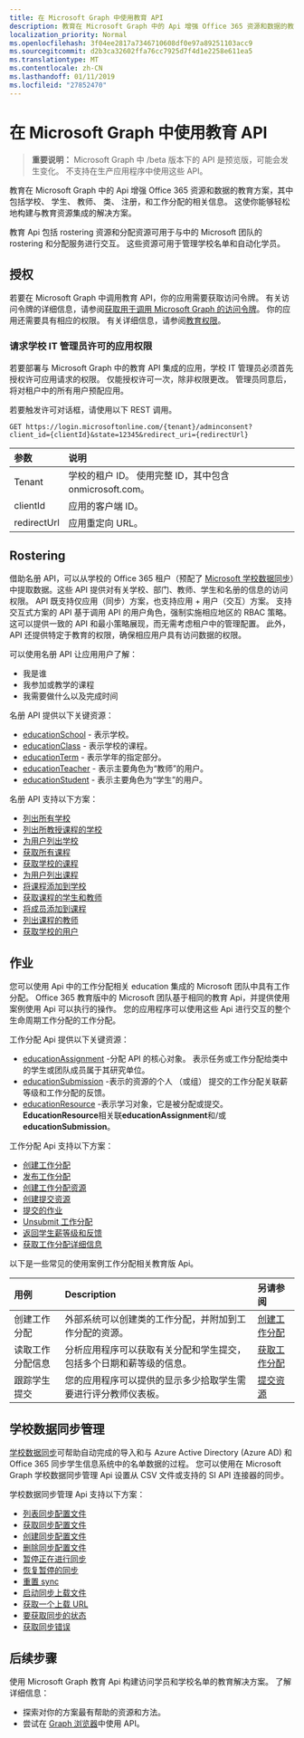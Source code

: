 ```yaml
---
title: 在 Microsoft Graph 中使用教育 API
description: 教育在 Microsoft Graph 中的 Api 增强 Office 365 资源和数据的教育方案，其中包括学校、 学生、 教师、 类、 注册，和工作分配的相关信息。 这使你能够轻松地构建与教育资源集成的解决方案。
localization_priority: Normal
ms.openlocfilehash: 3f04ee2817a7346710608df0e97a89251103acc9
ms.sourcegitcommit: d2b3ca32602ffa76cc7925d7f4d1e2258e611ea5
ms.translationtype: MT
ms.contentlocale: zh-CN
ms.lasthandoff: 01/11/2019
ms.locfileid: "27852470"
---
```

# <a name="working-with-education-apis-in-microsoft-graph"></a>在 Microsoft Graph 中使用教育 API

> **重要说明：** Microsoft Graph 中 /beta 版本下的 API 是预览版，可能会发生变化。 不支持在生产应用程序中使用这些 API。

教育在 Microsoft Graph 中的 Api 增强 Office 365 资源和数据的教育方案，其中包括学校、 学生、 教师、 类、 注册，和工作分配的相关信息。 这使你能够轻松地构建与教育资源集成的解决方案。

教育 Api 包括 rostering 资源和分配资源可用于与中的 Microsoft 团队的 rostering 和分配服务进行交互。 这些资源可用于管理学校名单和自动化学员。

## <a name="authorization"></a>授权

若要在 Microsoft Graph 中调用教育 API，你的应用需要获取访问令牌。 有关访问令牌的详细信息，请参阅[获取用于调用 Microsoft Graph 的访问令牌](https://developer.microsoft.com/graph/docs/concepts/auth_overview)。 你的应用还需要具有相应的权限。 有关详细信息，请参阅[教育权限](/graph/permissions-reference#education-permissions)。 

### <a name="app-permissions-to-enable-school-it-admins-to-consent"></a>请求学校 IT 管理员许可的应用权限 

若要部署与 Microsoft Graph 中的教育 API 集成的应用，学校 IT 管理员必须首先授权许可应用请求的权限。 仅能授权许可一次，除非权限更改。 管理员同意后，将对租户中的所有用户预配应用。

若要触发许可对话框，请使用以下 REST 调用。

```
GET https://login.microsoftonline.com/{tenant}/adminconsent?
client_id={clientId}&state=12345&redirect_uri={redirectUrl}
```

|参数|说明|
|:--------|:----------|
|Tenant|学校的租户 ID。 使用完整 ID，其中包含 onmicrosoft.com。|
|clientId|应用的客户端 ID。|
|redirectUrl|应用重定向 URL。|


## <a name="rostering"></a>Rostering

借助名册 API，可以从学校的 Office 365 租户（预配了 [Microsoft 学校数据同步](https://sds.microsoft.com/)）中提取数据。这些 API 提供对有关学校、部门、教师、学生和名册的信息的访问权限。 API 既支持仅应用（同步）方案，也支持应用 + 用户（交互）方案。 支持交互式方案的 API 基于调用 API 的用户角色，强制实施相应地区的 RBAC 策略。 这可以提供一致的 API 和最小策略展现，而无需考虑租户中的管理配置。 此外，API 还提供特定于教育的权限，确保相应用户具有访问数据的权限。

可以使用名册 API 让应用用户了解：

- 我是谁
- 我参加或教学的课程
- 我需要做什么以及完成时间

名册 API 提供以下关键资源：

- [educationSchool](educationschool.md) - 表示学校。
- [educationClass](educationclass.md) - 表示学校的课程。
- [educationTerm](educationterm.md) - 表示学年的指定部分。
- [educationTeacher](educationteacher.md) - 表示主要角色为“教师”的用户。
- [educationStudent](educationstudent.md) - 表示主要角色为“学生”的用户。

名册 API 支持以下方案：

- [列出所有学校](../api/educationroot-list-schools.md) 
- [列出所教授课程的学校](../api/educationclass-list-schools.md)
- [为用户列出学校](../api/educationuser-list-schools.md)
- [获取所有课程](../api/educationroot_list_classes.md )
- [获取学校的课程](../api/educationschool-list-classes.md)
- [为用户列出课程](../api/educationuser-list-classes.md)
- [将课程添加到学校](../api/educationschool-post-classes.md)
- [获取课程的学生和教师](../api/educationclass-list-members.md)
- [将成员添加到课程](../api/educationclass-post-members.md) 
- [列出课程的教师](../api/educationclass-list-teachers.md)
- [获取学校的用户](../api/educationschool-list-users.md)

<!-- Should you list delete scenarios here as well? -->

## <a name="assignments"></a>作业 

您可以使用 Api 中的工作分配相关 education 集成的 Microsoft 团队中具有工作分配。 Office 365 教育版中的 Microsoft 团队基于相同的教育 Api，并提供使用案例使用 Api 可以执行的操作。 您的应用程序可以使用这些 Api 进行交互的整个生命周期工作分配的工作分配。 

工作分配 Api 提供以下关键资源：

- [educationAssignment](educationassignment.md) -分配 API 的核心对象。 表示任务或工作分配给类中的学生或团队成员属于其研究单位。
- [educationSubmission](educationsubmission.md) -表示的资源的个人 （或组） 提交的工作分配关联薪等级和工作分配的反馈。
- [educationResource](educationresource.md) -表示学习对象，它是被分配或提交。 **EducationResource**相关联**educationAssignment**和/或**educationSubmission**。

工作分配 Api 支持以下方案：

- [创建工作分配](../api/educationclass-post-assignments.md)
- [发布工作分配](../api/educationassignment-publish.md)
- [创建工作分配资源](../api/educationassignment-post-resources.md)
- [创建提交资源](../api/educationsubmission-post-resources.md)
- [提交的作业](../api/educationsubmission-submit.md) 
- [Unsubmit 工作分配](../api/educationsubmission-unsubmit.md)   
- [返回学生薪等级和反馈](../api/educationsubmission-return.md) 
- [获取工作分配详细信息](../api/educationuser-list-assignments.md)

以下是一些常见的使用案例工作分配相关教育版 Api。

|用例|Description|另请参阅|
|:-------|:----------|:-------|
|创建工作分配|外部系统可以创建类的工作分配，并附加到工作分配的资源。|[创建工作分配](../api/educationassignment-post-resources.md)|
|读取工作分配信息|分析应用程序可以获取有关分配和学生提交，包括多个日期和薪等级的信息。|[获取工作分配](../api/educationassignment-get.md)|
|跟踪学生提交|您的应用程序可以提供的显示多少拾取学生需要进行评分教师仪表板。|[提交资源](educationsubmission.md)|

## <a name="school-data-sync-management"></a>学校数据同步管理

[学校数据同步](https://sds.microsoft.com/)可帮助自动完成的导入和与 Azure Active Directory (Azure AD) 和 Office 365 同步学生信息系统中的名单数据的过程。 您可以使用在 Microsoft Graph 学校数据同步管理 Api 设置从 CSV 文件或支持的 SI API 连接器的同步。

学校数据同步管理 Api 支持以下方案：

- [列表同步配置文件](../api/educationsynchronizationprofile-list.md)
- [获取同步配置文件](../api/educationsynchronizationprofile-get.md)
- [创建同步配置文件](../api/educationsynchronizationprofile-post.md)
- [删除同步配置文件](../api/educationsynchronizationprofile-delete.md)
- [暂停正在进行同步](../api/educationsynchronizationprofile-pause.md)
- [恢复暂停的同步](../api/educationsynchronizationprofile-resume.md)
- [重置 sync](../api/educationsynchronizationprofile-reset.md)
- [启动同步上载文件](../api/educationsynchronizationprofile-start.md) 
- [获取一个上载 URL](../api/educationsynchronizationprofile-uploadurl.md)
- [要获取同步的状态](../api/educationsynchronizationprofilestatus-get.md)
- [获取同步错误](../api/educationsynchronizationerrors-get.md)


## <a name="next-steps"></a>后续步骤
使用 Microsoft Graph 教育 Api 构建访问学员和学校名单的教育解决方案。 了解详细信息：

- 探索对你的方案最有帮助的资源和方法。
- 尝试在 [Graph 浏览器](https://developer.microsoft.com/graph/graph-explorer)中使用 API。


